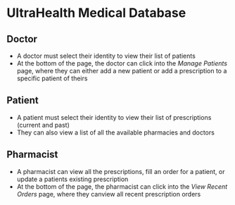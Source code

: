 # UltraHealth Medical Database

## Doctor
- A doctor must select their identity to view their list of patients
- At the bottom of the page, the doctor can click into the *Manage Patients* page, where they can either add a new patient or add a prescription to a specific patient of theirs

## Patient
- A patient must select their identity to view their list of prescriptions (current and past)
- They can also view a list of all the available pharmacies and doctors

## Pharmacist
- A pharmacist can view all the prescriptions, fill an order for a patient, or update a patients existing prescription
- At the bottom of the page, the pharmacist can click into the *View Recent Orders* page, where they canview all recent prescription orders

